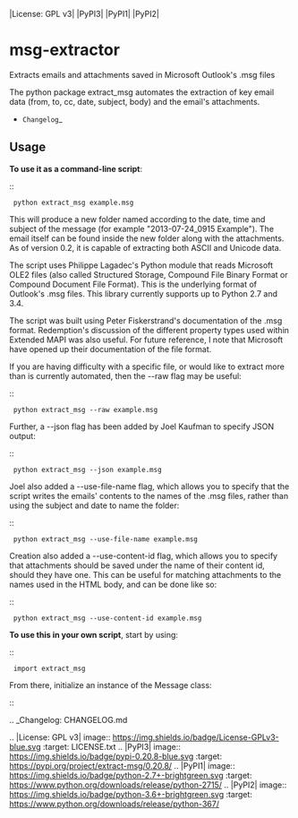 |License: GPL v3| |PyPI3| |PyPI1| |PyPI2|

msg-extractor
=============

Extracts emails and attachments saved in Microsoft Outlook's .msg files

The python package extract_msg automates the extraction of key email
data (from, to, cc, date, subject, body) and the email's attachments.

-  `Changelog`_

Usage
-----

**To use it as a command-line script**:

::

     python extract_msg example.msg

This will produce a new folder named according to the date, time and
subject of the message (for example "2013-07-24_0915 Example"). The
email itself can be found inside the new folder along with the
attachments. As of version 0.2, it is capable of extracting both ASCII
and Unicode data.

The script uses Philippe Lagadec's Python module that reads Microsoft
OLE2 files (also called Structured Storage, Compound File Binary Format
or Compound Document File Format). This is the underlying format of
Outlook's .msg files. This library currently supports up to Python 2.7
and 3.4.

The script was built using Peter Fiskerstrand's documentation of the
.msg format. Redemption's discussion of the different property types
used within Extended MAPI was also useful. For future reference, I note
that Microsoft have opened up their documentation of the file format.

If you are having difficulty with a specific file, or would like to
extract more than is currently automated, then the --raw flag may be
useful:

::

     python extract_msg --raw example.msg

Further, a --json flag has been added by Joel Kaufman to specify JSON
output:

::

     python extract_msg --json example.msg

Joel also added a --use-file-name flag, which allows you to specify that
the script writes the emails' contents to the names of the .msg files,
rather than using the subject and date to name the folder:

::

     python extract_msg --use-file-name example.msg

Creation also added a --use-content-id flag, which allows you to specify
that attachments should be saved under the name of their content id,
should they have one. This can be useful for matching attachments to the
names used in the HTML body, and can be done like so:

::

     python extract_msg --use-content-id example.msg

**To use this in your own script**, start by using:

::

     import extract_msg

From there, initialize an instance of the Message class:

::

    

.. _Changelog: CHANGELOG.md

.. |License: GPL v3| image:: https://img.shields.io/badge/License-GPLv3-blue.svg
   :target: LICENSE.txt
.. |PyPI3| image:: https://img.shields.io/badge/pypi-0.20.8-blue.svg
   :target: https://pypi.org/project/extract-msg/0.20.8/
.. |PyPI1| image:: https://img.shields.io/badge/python-2.7+-brightgreen.svg
   :target: https://www.python.org/downloads/release/python-2715/
.. |PyPI2| image:: https://img.shields.io/badge/python-3.6+-brightgreen.svg
   :target: https://www.python.org/downloads/release/python-367/